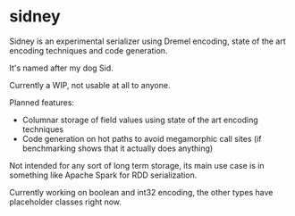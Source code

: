 sidney
======

Sidney is an experimental serializer using Dremel encoding, state of the art encoding techniques and code generation. 

It's named after my dog Sid.

Currently a WIP, not usable at all to anyone. 

Planned features: 

* Columnar storage of field values using state of the art encoding techniques
* Code generation on hot paths to avoid megamorphic call sites (if benchmarking shows that it actually does anything)

Not intended for any sort of long term storage, its main use case is in something like Apache Spark for RDD serialization.

Currently working on boolean and int32 encoding, the other types have placeholder classes right now. 
